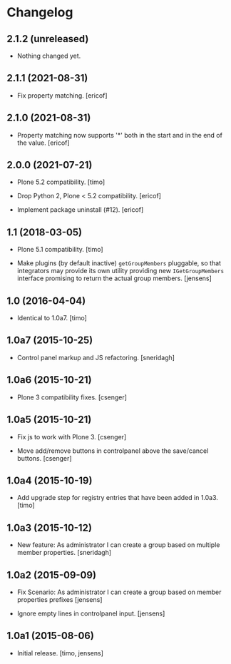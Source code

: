 # Changelog

## 2.1.2 (unreleased)

- Nothing changed yet.


## 2.1.1 (2021-08-31)

- Fix property matching.
  [ericof]


## 2.1.0 (2021-08-31)

- Property matching now supports '*' both in the start and in the end of the value.
  [ericof]


## 2.0.0 (2021-07-21)

- Plone 5.2 compatibility.
  [timo]

- Drop Python 2, Plone < 5.2 compatibility.
  [ericof]

- Implement package uninstall (#12).
  [ericof]


## 1.1 (2018-03-05)

- Plone 5.1 compatibility.
  [timo]

- Make plugins (by default inactive) ``getGroupMembers`` pluggable, so that
  integrators may provide its own utility providing new ``IGetGroupMembers``
  interface promising to return the actual group members.
  [jensens]


## 1.0 (2016-04-04)

- Identical to 1.0a7.
  [timo]


## 1.0a7 (2015-10-25)

- Control panel markup and JS refactoring.
  [sneridagh]


## 1.0a6 (2015-10-21)

- Plone 3 compatibility fixes.
  [csenger]


## 1.0a5 (2015-10-21)

- Fix js to work with Plone 3.
  [csenger]

- Move add/remove buttons in controlpanel above the save/cancel buttons.
  [csenger]


## 1.0a4 (2015-10-19)

- Add upgrade step for registry entries that have been added in 1.0a3.
  [timo]


## 1.0a3 (2015-10-12)

- New feature: As administrator I can create a group based on multiple member properties.
  [sneridagh]


## 1.0a2 (2015-09-09)

- Fix Scenario: As administrator I can create a group based on member
  properties prefixes
  [jensens]

- Ignore empty lines in controlpanel input.
  [jensens]


## 1.0a1 (2015-08-06)

- Initial release.
  [timo, jensens]
